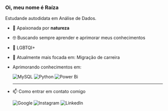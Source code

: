### Oi, meu nome é Raíza
Estudande autodidata em Análise de Dados.

- 🌴  Apaixonada por **natureza**
- 🤓 Buscando sempre aprender e aprimorar meus conhecimentos
- 🌈	LGBTQI+
- 🎯 Atualmente mais focada em: Migração de carreira 
- Aprimorando conhecimentos em:

  ![MySQL](https://img.shields.io/badge/mysql-%2300f.svg?style=for-the-badge&logo=mysql&logoColor=white)
  ![Python](https://img.shields.io/badge/python-3670A0?style=for-the-badge&logo=python&logoColor=ffdd54)
  ![Power Bi](https://img.shields.io/badge/power_bi-F2C811?style=for-the-badge&logo=powerbi&logoColor=black)
  ________________________________________________________________________________________________________
 
  


 - 📫 Como entrar em contato comigo
   
   ![Google](https://img.shields.io/badge/google-4285F4?style=for-the-badge&logo=google&logoColor=white)
   ![Instagram](https://img.shields.io/badge/Instagram-%23E4405F.svg?style=for-the-badge&logo=Instagram&logoColor=white)
   ![LinkedIn](https://img.shields.io/badge/linkedin-%230077B5.svg?style=for-the-badge&logo=linkedin&logoColor=white)
